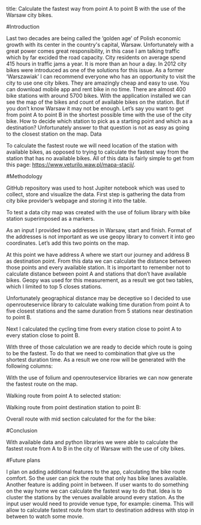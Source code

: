 title: Calculate the fastest way from point A to point B with the use of the Warsaw city bikes.

#Introduction

Last two decades are being called the ‘golden age’ of Polish economic growth with its center in the country's capital, Warsaw.  Unfortunately with a great power comes great responsibility, in this case I am talking traffic which by far excided the road capacity. City residents on average spend 415 hours in traffic jams a year. It is more than an hour a day. In 2012 city bikes were introduced as one of the solutions for this issue. 
As a former ‘Warszawiak’ I can recommend everyone who has an opportunity to visit the city to use one city bikes. They are amazingly cheap and easy to use. You can download mobile app and rent bike in no time. There are almost 400 bike stations with around 5700 bikes. 
With the application installed we can see the map of the bikes and count of available bikes on the station. But if you don’t know Warsaw it may not be enough. Let’s say you want to get from point A to point B in the shortest possible time with the use of the city bike. How to decide which station to pick as a starting point and which as a destination? Unfortunately answer to that question is not as easy as going to the closest station on the map. 
Data 

To calculate the fastest route we will need location of the station with available bikes, as opposed to trying to calculate the fastest way from the station that has no available bikes.  All of this data is fairly simple to get from this page: https://www.veturilo.waw.pl/mapa-stacji/. 

#Methodology

GitHub repository was used to host Jupiter notebook which was used to collect, store and visualize the data. First step is gathering the data from city bike provider’s webpage and storing it into the table.
 
To test a data city map was created with the use of folium library with bike station superimposed as a markers.
 
As an input I provided two addresses in Warsaw, start and finish. Format of the addresses is not important as we use geopy library to convert it into geo coordinates. Let’s add this two points on the map.
 
At this point we have address A where we start our journey and address B as destination point. From this data we can calculate the distance between those points and every available station. It is important to remember not to calculate distance between point A and stations that don’t have available bikes. Geopy was used for this measurement, as a result we got two tables, which I limited to top 5 closes stations. 
 
 
Unfortunately geographical distance may be deceptive so I decided to use openrouteservice library to calculate walking time duration from point A to five closest stations and the same duration from 5 stations near destination to point B. 
 
 
Next I calculated the cycling time from every station close to point A to every station close to point B.
 
With three of those calculation we are ready to decide which route is going to be the fastest. To do that we need to combination that give us the shortest duration time. As a result we one row will be generated with the following columns:
 
With the use of folium and openrouteservice libraries we can now generate the fastest route on the map. 





Walking route from point A to selected station:
 
Walking route from point destination station to point B:
 

Overall route with mid section calculated for the for the bike:
 
 
#Conclusion

With available data and python libraries we were able to calculate the fastest route from A to B in the city of Warsaw with the use of city bikes.

#Future plans

I plan on adding additional features to the app, calculating the bike route comfort. So the user can pick the route that only has bike lanes available. 
Another feature is adding point in between. If user wants to do something on the way home we can calculate the fastest way to do that. Idea is to cluster the stations by the venues available around every station. 
As the input user would need to provide venue type, for example: cinema. This will allow to calculate fastest route from start to destination address with stop in between to watch some movie.


